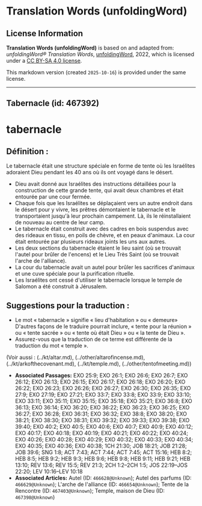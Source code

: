 # Translation Words (unfoldingWord)

## License Information

**Translation Words (unfoldingWord)** is based on and adapted from: _unfoldingWord® Translation Words_, [unfoldingWord](https://unfoldingword.org/utw), 2022, which is licensed under a [CC BY-SA 4.0 license](https://creativecommons.org/licenses/by-sa/4.0/legalcode.en).

This markdown version (created `2025-10-16`) is provided under the same license.



--------------------------------

## Tabernacle (id: 467392)

tabernacle
==========

Définition :
------------

Le tabernacle était une structure spéciale en forme de tente où les Israélites adoraient Dieu pendant les 40 ans où ils ont voyagé dans le désert.

* Dieu avait donné aux Israélites des instructions détaillées pour la construction de cette grande tente, qui avait deux chambres et était entourée par une cour fermée.
* Chaque fois que les Israélites se déplaçaient vers un autre endroit dans le désert pour y vivre, les prêtres démontaient le tabernacle et le transportaient jusqu'à leur prochain campement. Là, ils le réinstallaient de nouveau au centre de leur camp.
* Le tabernacle était construit avec des cadres en bois suspendus avec des rideaux en tissu, en poils de chèvre, et en peaux d'animaux. La cour était entourée par plusieurs rideaux joints les uns aux autres.
* Les deux sections du tabernacle étaient le lieu saint (où se trouvait l'autel pour brûler de l'encens) et le Lieu Très Saint (où se trouvait l'arche de l'alliance).
* La cour du tabernacle avait un autel pour brûler les sacrifices d'animaux et une cuve spéciale pour la purification rituelle.
* Les Israélites ont cessé d'utiliser le tabernacle lorsque le temple de Salomon a été construit à Jérusalem.

Suggestions pour la traduction :
--------------------------------

* Le mot « tabernacle » signifie « lieu d'habitation » ou « demeure» D'autres façons de le traduire pourrait inclure, « tente pour la réunion » ou « tente sacrée » ou « tente où était Dieu » ou « la tente de Dieu ».
* Assurez\-vous que la traduction de ce terme est différente de la traduction du mot « temple ».

(Voir aussi : (../kt/altar.md), (../other/altarofincense.md), (../kt/arkofthecovenant.md), (../kt/temple.md), (../other/tentofmeeting.md))

* **Associated Passages:** EXO 25:9; EXO 26:1; EXO 26:6; EXO 26:7; EXO 26:12; EXO 26:13; EXO 26:15; EXO 26:17; EXO 26:18; EXO 26:20; EXO 26:22; EXO 26:23; EXO 26:26; EXO 26:27; EXO 26:30; EXO 26:35; EXO 27:9; EXO 27:19; EXO 27:21; EXO 33:7; EXO 33:8; EXO 33:9; EXO 33:10; EXO 33:11; EXO 35:11; EXO 35:15; EXO 35:18; EXO 35:21; EXO 36:8; EXO 36:13; EXO 36:14; EXO 36:20; EXO 36:22; EXO 36:23; EXO 36:25; EXO 36:27; EXO 36:28; EXO 36:31; EXO 36:32; EXO 38:8; EXO 38:20; EXO 38:21; EXO 38:30; EXO 38:31; EXO 39:32; EXO 39:33; EXO 39:38; EXO 39:40; EXO 40:2; EXO 40:5; EXO 40:6; EXO 40:7; EXO 40:9; EXO 40:12; EXO 40:17; EXO 40:18; EXO 40:19; EXO 40:21; EXO 40:22; EXO 40:24; EXO 40:26; EXO 40:28; EXO 40:29; EXO 40:32; EXO 40:33; EXO 40:34; EXO 40:35; EXO 40:36; EXO 40:38; 1CH 21:30; JOB 18:21; JOB 21:28; JOB 39:6; SNG 1:8; ACT 7:43; ACT 7:44; ACT 7:45; ACT 15:16; HEB 8:2; HEB 8:5; HEB 9:2; HEB 9:3; HEB 9:6; HEB 9:8; HEB 9:11; HEB 9:21; HEB 13:10; REV 13:6; REV 15:5; REV 21:3; 2CH 1:2–2CH 1:5; JOS 22:19–JOS 22:20; LEV 10:16–LEV 10:18
* **Associated Articles:** Autel (ID: `466628@Unknown`); Autel des parfums (ID: `466629@Unknown`); L'arche de l'alliance (ID: `466654@Unknown`); Tente de la Rencontre (ID: `467403@Unknown`); Temple, maison de Dieu (ID: `467398@Unknown`)

